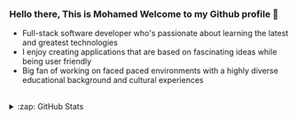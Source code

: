 ### Hello there, This is Mohamed Welcome to my Github profile 👋

- Full-stack software developer who's passionate about learning the latest and greatest technologies
- I enjoy creating applications that are based on fascinating ideas while being user friendly 
- Big fan of working on faced paced environments with a highly diverse educational background and cultural experiences


<br />

<details>
  <summary>:zap: GitHub Stats</summary>

  <img align="left" alt="Med071's GitHub Stats" src="https://github-readme-stats.vercel.app/api?username=med071&show_icons=true&hide_border=true" />

</details>